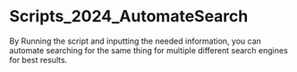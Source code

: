 # Scripts_2024_AutomateSearch
By Running the script and inputting the needed information, you can automate searching for the same thing for multiple different search engines for best results.
